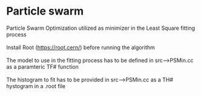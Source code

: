 # Particle swarm
Particle Swarm Optimization utilized as minimizer in the Least Square fitting process <br> <br>
Install Root (https://root.cern/) before running the algorithm <br> <br>
The model to use in the fitting process has to be defined in src-->PSMin.cc as a paramteric TF# function<br> <br>
The histogram to fit has to be provided in src-->PSMin.cc as a TH# hystogram in a .root file 
